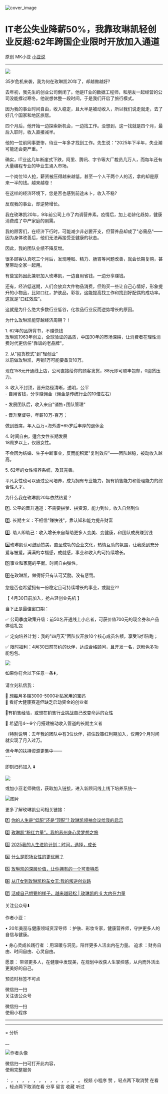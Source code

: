 ![cover_image](https://mmbiz.qpic.cn/mmbiz_jpg/A8SKDch4cJGN4yUYSwLlicJicrnfian7VbGfmOaLfcNohK9nzts37WmEcicvQxCsYdVcRQItxOom23Mkic8vsvWslqg/0?wx_fmt=jpeg)

#  IT老公失业降薪50%，我靠玫琳凯轻创业反超:62年跨国企业限时开放加入通道

原创  MK小亚  [ 小亚说 ](javascript:void\(0\);)

__ _ _ _ _

  
![](https://mmbiz.qpic.cn/mmbiz_jpg/A8SKDch4cJGN4yUYSwLlicJicrnfian7VbGQaTvGiauXY7nFTakEgh4icMCwR2kfoQqiaUm4Q843lS7LVg0SLW9HPF9Q/640?wx_fmt=jpeg)

  

35岁危机来袭，我为何在玫琳凯20年了，却越做越好?

  

去年初，我先生的创业公司倒闭了。他是IT业的数据工程师，和朋友一起经营的公司没能撑过寒冬。他说想休整一段时间，于是我们开启了旅行模式。  
  
因为我的事业时间自由，收入稳定，且大半是被动收入，所以我们说走就走，去了好几个国家和地区旅居。

四个月后，他开始一边探索新机会，一边找工作。没想到，这一找就是四个月，最后入职时，收入直接减半。  
  
他的一位前同事更惨，待业一年多才找到工作。先生说："2025年下半年，失业潮可能还会更严重。"  
  
确实，IT业这几年断崖式下跌，阿里、腾讯、字节等大厂裁员几万人，而每年还有大量编程专业的毕业生涌入市场。

一个岗位10人抢，薪资被压得越来越低，甚至一个人干两个人的活，拿的却是原来一半的钱。越来越卷！

  
在这样的经济环境下，您是否也感到前途未卜，收入不稳?

  

反观我的事业，却逆势增长。  
  
我在玫琳凯20年，9年前公司上市了内调营养素。疫情后，加上老龄化趋势，健康消费成了中产家庭的刚需。

我的顾客们，在经济下行时，可能减少非必要开支，但营养品却成了"必需品"——因为身体改善后，他们无法再接受亚健康的状态。  

  

因此，我的团队业绩不降反增。

  

很多顾客认真吃三个月后，发现睡眠、精力、肠胃等问题改善，就会长期复购，甚至带动全家一起用。

有些宝妈因此兼职加入玫琳凯，一边自用省钱，一边分享赚钱。

  

还有，经济低迷期，人们会放弃大件物品消费，但购买一些让自己心情好，形象提升的小物品，比如口红，护肤品，彩妆，这能提高找工作和找到好配偶的成功率。这就是“口红效应”。

这就是为什么绝大多数行业低谷，化妆品行业反而逆势增长的原因。

  

  

  
为什么玫琳凯能穿越经济周期？！

  
1\.  62年的品牌背书，不赚快钱  
玫琳凯1963年创立，全球验证的品质，中国30年的市场深耕，让消费者在理性消费时代更信任"靠谱的老品牌"。

  
2\.  从"囤货模式"到"轻创业"  
以前做玫琳凯，月销1万可能要备货10万。

现在158元开通线上店，公司直接给你的顾客发货，88元即可顺丰包邮，0囤货压力。

  
3\.  收入不封顶，晋升路径清晰，透明，公平  
\- 自用省钱，分享赚佣金（佣金是传统行业的10倍左右）

  
\- 发展团队后，收入来自"销售+团队管理"

  
\- 晋升至督导，年薪10万-百万；

做到首席，年入百万+海外游+65岁后丰厚的退休金

  
4\.  时间自由，适合女性长期发展  
18周岁以上，仅限女性。

不会因为结婚、生子中断事业，反而能积累"复利效应"——团队越稳，被动收入越高。

  
5\.  62年的女性培养系统，及其完善。

平凡女性也可以通过公司培养，成为拥有专业能力，拥有销售能力和管理能力的综合性人才。  
  
  
为什么我在玫琳凯20年依然热爱？

  
1️⃣. 公平的晋升通道：不需要拼爹、拼资源，能力到位，收入自然到位

  
2️⃣. 长期主义：不相信"赚快钱"，靠认知和能力提升财富

  
3️⃣. 助人即助己：收入增长来自帮助更多人变美、变健康，和团队成员赚到钱  
  
4️⃣玫琳凯认可鼓励赞美，直至成功的企业文化，热情互助的氛围，让我感到充分爱与被爱。满满的幸福感，成就感，事业和收入的可持续增长。

  

5️⃣事业和家庭的平衡。时间自由弹性。

  

6️⃣在玫琳凯，做得好只有认可奖励。没有惩罚。

  

  

您是否也希望拥有一份稳定且可持续增长的事业，或副业??

  

【  4月30日前加入，抢占轻创业先机  】

当下正是最佳窗口期：

  
✅ 公司季度政策升级：前50名开通线上小店者，可获价值700元的现金券和产品体验礼包

  
✅ 定向培养计划：我的"四月天"团队仅开放10个核心成员名额，享受1对1陪跑；

  
✅ 限时福利：4月30日前签约的伙伴，达成合格顾问，且开发一名，送粉色多功能包包。

  

![](https://mmbiz.qpic.cn/mmbiz_jpg/A8SKDch4cJGN4yUYSwLlicJicrnfian7VbGcIlvPJyLCxlDEUfAQlRScJ0cxCkj8YGPpDfGiaIlSIxgSlnQNyjygLw/640?wx_fmt=jpeg)  
  

  
如果你符合以下任意一条⬇️，

请立刻私信我：

  
🔸 想每月多赚3000-5000补贴家用的宝妈  
🔸 看好大健康赛道但缺乏启动资金的创业者

🔸有销售经验，或想在销售行业挑战自己改变命运的女性

🔸 希望用4～9个月搭建被动收入管道的长期主义者  
  
（特别说明：去年我的团队中有3位伙伴，抓住政策红利期加入，仅用9个月时间就实现了月入过万。  

但今年的扶持资源更集中——  
\---

  

即刻扫码加入  ⬇️  

![](https://mmbiz.qpic.cn/mmbiz_jpg/A8SKDch4cJGN4yUYSwLlicJicrnfian7VbGx016Gz2GxZF8jKVlnrq8DA0SaXkxzia5bNqx9fS5qiaJhPwWgYToLQMg/640?wx_fmt=jpeg)

  

  

  

或加小亚老师微信，获取加入链接，进入新顾问线上线下培养系统～

![图片](https://mmbiz.qpic.cn/mmbiz_jpg/A8SKDch4cJG5wx3MIOdskHwY65DcZCcjjPicGJQiaCFbtFlfWrlZqJUZzTlg7ZVa2ZKR4YucE7qJ67NPP2Q3TImA/640?wx_fmt=jpeg)  
  
  

  

更多了解玫琳凯公司相关链接：

1️⃣ [ 你的人生是“低配”还是“顶配”? 玫琳凯领袖会议给我的启示
](https://mp.weixin.qq.com/s?__biz=MzUxNDAwNTk0MQ==&mid=2247486034&idx=1&sn=d5a81ffc2a31a4990405c30a6e6ae8d4&scene=21#wechat_redirect)

2️⃣ [ 玫琳凯“粉红力量”，我的苏州身心灵梦想之旅
](https://mp.weixin.qq.com/s?__biz=MzUxNDAwNTk0MQ==&mid=2247486038&idx=1&sn=e889df9ee17797cab5654240863d07d1&scene=21#wechat_redirect)

3️⃣ [ 2025我的人生进阶计划：时间，选择，成长
](https://mp.weixin.qq.com/s?__biz=MzUxNDAwNTk0MQ==&mid=2247486008&idx=1&sn=6f81f66db66f83ecf778f68859047633&scene=21#wechat_redirect)

4️⃣ [ 什么是职场女性的更优解？
](https://mp.weixin.qq.com/s?__biz=MzUxNDAwNTk0MQ==&mid=2247485001&idx=1&sn=ad39ae16de03c0854ba8e545d0bd719b&scene=21#wechat_redirect)  

5️⃣ [ 玫琳凯的深层价值，让你拥有的一个可贵特质
](https://mp.weixin.qq.com/s?__biz=MzUxNDAwNTk0MQ==&mid=2247484802&idx=1&sn=2bfaab8bc168459c8e7b7e09ae6fcc3c&scene=21#wechat_redirect)

6️⃣ [ 从IT女到玫琳凯粉车女王:我的叛逆创业路
](https://mp.weixin.qq.com/s?__biz=MzUxNDAwNTk0MQ==&mid=2247486054&idx=1&sn=458e8e2834d51a5a61e77cf9f659c912&scene=21#wechat_redirect)

7️⃣ [ 活成自己想要的样子，越来越轻松 | 玫琳凯的 6 大内在力量
](https://mp.weixin.qq.com/s?__biz=MzUxNDAwNTk0MQ==&mid=2247485648&idx=3&sn=c8be74eced4e9199031d0a97dd9bee79&scene=21#wechat_redirect)

  

关注公众号⬇️

  

作者小亚：

•  20年美丽与健康领域资深导师  ：护肤、彩妆专家，健康营养师，守护更多人的自信与健康。

•  身心灵成长践行者  ：用温暖与洞见，陪伴更多人活出内在力量。  追求  ：财务自由、时间自由、心灵自由。

愿景：  带领更多人，在健康中发现美，在规划中收获人生掌控感，从内而外活出更美好的自己。

  

预览时标签不可点

微信扫一扫  
关注该公众号



微信扫一扫  
使用小程序

****



****



×  分析

__

![作者头像](http://mmbiz.qpic.cn/mmbiz_png/A8SKDch4cJE0KicTMyrVCx3VLqEgic5sJ1V5QeGZTibG9GLZlSCXSj5ByXNkib5PBrZVMkI41KKxgwE1K9gfypUeRg/0?wx_fmt=png)

微信扫一扫可打开此内容，  
使用完整服务

：  ，  ，  ，  ，  ，  ，  ，  ，  ，  ，  ，  ，  。  视频  小程序  赞  ，轻点两下取消赞  在看  ，轻点两下取消在看
分享  留言  收藏  听过

